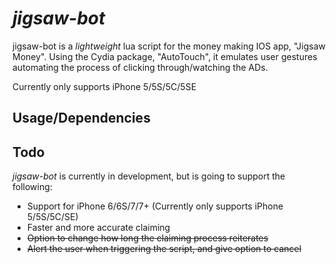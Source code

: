 # _jigsaw-bot_
jigsaw-bot is a _lightweight_ lua script for the money making IOS app, "Jigsaw Money". Using the Cydia package, "AutoTouch", it emulates user gestures automating the process of clicking through/watching the ADs.

Currently only supports iPhone 5/5S/5C/5SE

## Usage/Dependencies

## Todo
_jigsaw-bot_ is currently in development, but is going to support the following:
* Support for iPhone 6/6S/7/7+ (Currently only supports iPhone 5/5S/5C/SE)
* Faster and more accurate claiming
* ~~Option to change how long the claiming process reiterates~~
* ~~Alert the user when triggering the script, and give option to cancel~~
